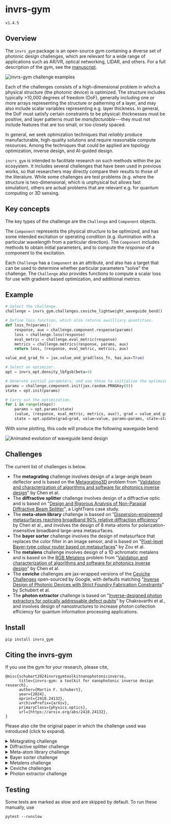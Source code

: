 # invrs-gym
`v1.4.5`

## Overview
The `invrs_gym` package is an open-source gym containing a diverse set of photonic design challenges, which are relevant for a wide range of applications such as AR/VR, optical networking, LIDAR, and others. For a full description of the gym, see the [manuscript](https://arxiv.org/abs/2410.24132).

![invrs-gym challenge examples](https://github.com/invrs-io/gym/blob/main/docs/img/challenges.png?raw=true)

Each of the challenges consists of a high-dimensional problem in which a physical structure (the photonic device) is optimized. The structure includes typically >10,000 degrees of freedom (DoF), generally including one or more arrays representing the structure or patterning of a layer, and may also include scalar variables representing e.g. layer thickness. In general, the DoF must satisfy certain constraints to be physical: thicknesses must be positive, and layer patterns must be _manufacturable_---they must not include features that are too small, or too closely spaced.

In general, we seek optimization techniques that _reliably_ produce manufacturable, high-quality solutions and require reasonable compute resources. Among the techniques that could be applied are topology optimization, inverse design, and AI-guided design.

`invrs_gym` is intended to facilitate research on such methods within the jax ecosystem. It includes several challenges that have been used in previous works, so that researchers may directly compare their results to those of the literature. While some challenges are test problems (e.g. where the structure is two-dimensional, which is unphysical but allows fast simulation), others are actual problems that are relevant e.g. for quantum computing or 3D sensing.

## Key concepts
The key types of the challenge are the `Challenge` and `Component` objects.

The `Component` represents the physical structure to be optimized, and has some intended excitation or operating condition (e.g. illumination with a particular wavelength from a particular direction). The `Component` includes methods to obtain initial parameters, and to compute the _response_ of a component to the excitation.

Each `Challenge` has a `Component` as an attribute, and also has a target that can be used to determine whether particular parameters "solve" the challenge. The `Challenge` also provides functions to compute a scalar loss for use with gradient-based optimization, and additional metrics.

## Example
```python
# Select the challenge.
challenge = invrs_gym.challenges.ceviche_lightweight_waveguide_bend()

# Define loss function, which also returns auxilliary quantities.
def loss_fn(params):
    response, aux = challenge.component.response(params)
    loss = challenge.loss(response)
    eval_metric = challenge.eval_metric(response)
    metrics = challenge.metrics(response, params, aux)
    return loss, (response, eval_metric, metrics, aux)

value_and_grad_fn = jax.value_and_grad(loss_fn, has_aux=True)

# Select an optimizer.
opt = invrs_opt.density_lbfgsb(beta=4)

# Generate initial parameters, and use these to initialize the optimizer state.
params = challenge.component.init(jax.random.PRNGKey(0))
state = opt.init(params)

# Carry out the optimization.
for i in range(steps):
    params = opt.params(state)
    (value, (response, eval_metric, metrics, aux)), grad = value_and_grad_fn(params)
    state = opt.update(grad=grad, value=value, params=params, state=state)
```
With some plotting, this code will produce the following waveguide bend:

![Animated evolution of waveguide bend design](https://github.com/invrs-io/gym/blob/main/docs/img/waveguide_bend.gif?raw=true)

## Challenges
The current list of challenges is below.

- The **metagrating** challenge involves design of a large-angle beam deflector and is based on the [Metagrating3D](https://github.com/NanoComp/photonics-opt-testbed/tree/main/Metagrating3D) problem from "[Validation and characterization of algorithms and software for photonics inverse design](https://opg.optica.org/josab/abstract.cfm?uri=josab-41-2-A161)" by Chen et al.
- The **diffractive splitter** challenge involves design of a diffractive optic and is based on "[Design and Rigorous Analysis of Non-Paraxial Diffractive Beam Splitter](https://www.lighttrans.com/use-cases/application/design-and-rigorous-analysis-of-non-paraxial-diffractive-beam-splitter.html)", a LightTrans case study.
- The **meta-atom library** challenge is bassed on "[Dispersion-engineered metasurfaces reaching broadband 90% relative diffraction efficiency](https://www.nature.com/articles/s41467-023-38185-2)" by Chen et al., and involves the design of 8 meta-atoms for polarization-insensitive broadband large-area metasurfaces.
- The **bayer sorter** challenge involves the design of metasurface that replaces the color filter in an image sensor, and is based on "[Pixel-level Bayer-type colour router based on metasurfaces](https://www.nature.com/articles/s41467-022-31019-7)" by Zou et al.
- The **metalens** challenge involves design of a 1D achromatic metalens and is based on the [RGB Metalens](https://github.com/NanoComp/photonics-opt-testbed/tree/main/RGB_metalens) problem from "[Validation and characterization of algorithms and software for photonics inverse design](https://opg.optica.org/josab/abstract.cfm?uri=josab-41-2-A161)" by Chen et al.
- The **ceviche** challenges are jax-wrapped versions of the [Ceviche Challenges](https://github.com/google/ceviche-challenges) open-sourced by Google, with defaults matching "[Inverse Design of Photonic Devices with Strict Foundry Fabrication Constraints](https://pubs.acs.org/doi/10.1021/acsphotonics.2c00313)" by Schubert et al.
- The **photon extractor** challenge is based on "[Inverse-designed photon extractors for optically addressable defect qubits](https://opg.optica.org/optica/fulltext.cfm?uri=optica-7-12-1805)" by Chakravarthi et al., and involves design of nanostructures to increase photon collection efficiency for quantum information processing applications.


## Install
```
pip install invrs_gym
```

## Citing the invrs-gym
If you use the gym for your research, please cite,

```
@misc{schubert2024invrsgymtoolkitnanophotonicinverse,
      title={invrs-gym: a toolkit for nanophotonic inverse design research},
      author={Martin F. Schubert},
      year={2024},
      eprint={2410.24132},
      archivePrefix={arXiv},
      primaryClass={physics.optics},
      url={https://arxiv.org/abs/2410.24132},
}
```

Please also cite the original paper in which the challenge used was introduced (click to expand).

<details>
<summary>Metagrating challenge</summary>

```
@article{chen2024validation,
  title={Validation and characterization of algorithms and software for photonics inverse design},
  author={Chen, Mo and Christiansen, Rasmus E and Fan, Jonathan A and I{\c{s}}iklar, G{\"o}ktu{\u{g}} and Jiang, Jiaqi and Johnson, Steven G and Ma, Wenchao and Miller, Owen D and Oskooi, Ardavan and Schubert, Martin F, and Wang, Fengwen and Williamson, Ian A D and Xue, Wenjin and Zou, You},
  journal={JOSA B},
  volume={41},
  number={2},
  pages={A161--A176},
  year={2024},
  publisher={Optica Publishing Group}
}
```

</details>
<details>
<summary>Diffractive splitter challenge</summary>

```
@misc{LightTrans,
  author = {LightTrans},
  title = {Design and Rigorous Analysis of Non-Paraxial Diffractive Beam Splitter},
  howpublished = {\url{https://www.lighttrans.com/use-cases/application/design-and-rigorous-analysis-of-non-paraxial-diffractive-beam-splitter.html}},
  note = {Version: 3.1},
}
```

</details>
<details>
<summary>Meta-atom library challenge</summary>

```
@article{chen2023dispersion,
  title={Dispersion-engineered metasurfaces reaching broadband 90\% relative diffraction efficiency},
  author={Chen, Wei Ting and Park, Joon-Suh and Marchioni, Justin and Millay, Sophia and Yousef, Kerolos MA and Capasso, Federico},
  journal={Nature Communications},
  volume={14},
  number={1},
  pages={2544},
  year={2023},
  publisher={Nature Publishing Group UK London}
}
```

</details>
<details>
<summary>Bayer sorter challenge</summary>

```
@article{zou2022pixel,
  title={Pixel-level Bayer-type colour router based on metasurfaces},
  author={Zou, Xiujuan and Zhang, Youming and Lin, Ruoyu and Gong, Guangxing and Wang, Shuming and Zhu, Shining and Wang, Zhenlin},
  journal={Nature Communications},
  volume={13},
  number={1},
  pages={3288},
  year={2022},
  publisher={Nature Publishing Group UK London}
}
```

</details>
<details>
<summary>Metalens challenge</summary>

```
@article{chen2024validation,
  title={Validation and characterization of algorithms and software for photonics inverse design},
  author={Chen, Mo and Christiansen, Rasmus E and Fan, Jonathan A and I{\c{s}}iklar, G{\"o}ktu{\u{g}} and Jiang, Jiaqi and Johnson, Steven G and Ma, Wenchao and Miller, Owen D and Oskooi, Ardavan and Schubert, Martin F, and Wang, Fengwen and Williamson, Ian A D and Xue, Wenjin and Zou, You},
  journal={JOSA B},
  volume={41},
  number={2},
  pages={A161--A176},
  year={2024},
  publisher={Optica Publishing Group}
}
```

</details>
<details>
<summary>Ceviche challenges</summary>

```
@article{chen2024validation,
  title={Validation and characterization of algorithms and software for photonics inverse design},
  author={Chen, Mo and Christiansen, Rasmus E and Fan, Jonathan A and I{\c{s}}iklar, G{\"o}ktu{\u{g}} and Jiang, Jiaqi and Johnson, Steven G and Ma, Wenchao and Miller, Owen D and Oskooi, Ardavan and Schubert, Martin F, and Wang, Fengwen and Williamson, Ian A D and Xue, Wenjin and Zou, You},
  journal={JOSA B},
  volume={41},
  number={2},
  pages={A161--A176},
  year={2024},
  publisher={Optica Publishing Group}
}
@article{schubert2022inverse,
  title={Inverse design of photonic devices with strict foundry fabrication constraints},
  author={Schubert, Martin F and Cheung, Alfred KC and Williamson, Ian AD and Spyra, Aleksandra and Alexander, David H},
  journal={ACS Photonics},
  volume={9},
  number={7},
  pages={2327--2336},
  year={2022},
  publisher={ACS Publications}
}
```

</details>

<details>
<summary>Photon extractor challenge</summary>

```
@article{chakravarthi2020inverse,
  title={Inverse-designed photon extractors for optically addressable defect qubits},
  author={Chakravarthi, Srivatsa and Chao, Pengning and Pederson, Christian and Molesky, Sean and Ivanov, Andrew and Hestroffer, Karine and Hatami, Fariba and Rodriguez, Alejandro W and Fu, Kai-Mei C},
  journal={Optica},
  volume={7},
  number={12},
  pages={1805--1811},
  year={2020},
  publisher={Optica Publishing Group}
}
```

</details>

## Testing
Some tests are marked as slow and are skipped by default. To run these manually, use
```
pytest --runslow
```

